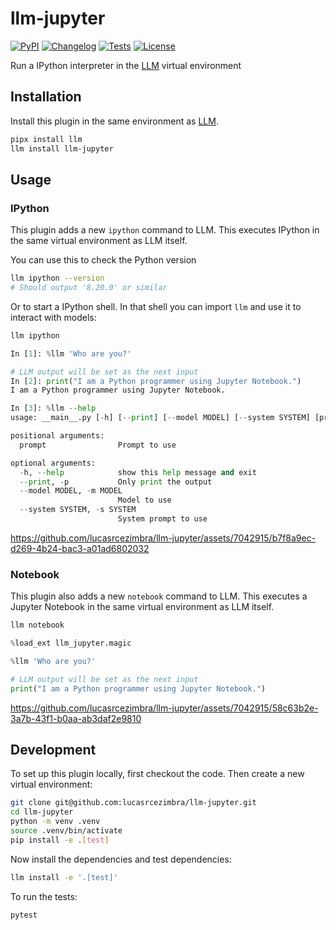 # llm-jupyter

[![PyPI](https://img.shields.io/pypi/v/llm-jupyter.svg)](https://pypi.org/project/llm-jupyter/)
[![Changelog](https://img.shields.io/github/v/release/lucasrcezimbra/llm-jupyter?include_prereleases&label=changelog)](https://github.com/lucasrcezimbra/llm-jupyter/releases)
[![Tests](https://github.com/lucasrcezimbra/llm-jupyter/workflows/Test/badge.svg)](https://github.com/lucasrcezimbra/llm-jupyter/actions?query=workflow%3ATest)
[![License](https://img.shields.io/badge/license-Apache%202.0-blue.svg)](https://github.com/lucasrcezimbra/llm-jupyter/blob/main/LICENSE)

Run a IPython interpreter in the [LLM](https://github.com/simonw/llm) virtual environment

## Installation

Install this plugin in the same environment as [LLM](https://llm.datasette.io/).
```bash
pipx install llm
llm install llm-jupyter
```
## Usage

### IPython
This plugin adds a new `ipython` command to LLM. This executes IPython in the same virtual environment as LLM itself.

You can use this to check the Python version

```bash
llm ipython --version
# Should output '8.20.0' or similar
```

Or to start a IPython shell. In that shell you can import `llm` and use it to interact with models:
```bash
llm ipython
```

```python
In [1]: %llm 'Who are you?'

# LLM output will be set as the next input
In [2]: print("I am a Python programmer using Jupyter Notebook.")
I am a Python programmer using Jupyter Notebook.

In [3]: %llm --help
usage: __main__.py [-h] [--print] [--model MODEL] [--system SYSTEM] [prompt ...]

positional arguments:
  prompt                Prompt to use

optional arguments:
  -h, --help            show this help message and exit
  --print, -p           Only print the output
  --model MODEL, -m MODEL
                        Model to use
  --system SYSTEM, -s SYSTEM
                        System prompt to use
```

https://github.com/lucasrcezimbra/llm-jupyter/assets/7042915/b7f8a9ec-d269-4b24-bac3-a01ad6802032


### Notebook
This plugin also adds a new `notebook` command to LLM. This executes a Jupyter Notebook in the same virtual environment as LLM itself.

```bash
llm notebook
```

```python
%load_ext llm_jupyter.magic

%llm 'Who are you?'

# LLM output will be set as the next input
print("I am a Python programmer using Jupyter Notebook.")
```

https://github.com/lucasrcezimbra/llm-jupyter/assets/7042915/58c63b2e-3a7b-43f1-b0aa-ab3daf2e9810

## Development

To set up this plugin locally, first checkout the code. Then create a new virtual environment:
```bash
git clone git@github.com:lucasrcezimbra/llm-jupyter.git
cd llm-jupyter
python -m venv .venv
source .venv/bin/activate
pip install -e .[test]
```
Now install the dependencies and test dependencies:
```bash
llm install -e '.[test]'
```
To run the tests:
```bash
pytest
```
